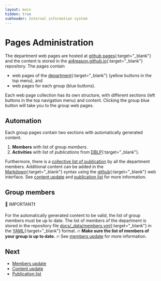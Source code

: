 ```yaml
---
layout: main
hidden: true
subheader: Internal information system
---
```


# Pages Administration

The department web pages are hosted at 
[github pages](https://pages.github.com/){:target="_blank"} 
and the content is stored in the
[ai4reason.github.io](https://github.com/ai4reason/ai4reason.github.io){:target="_blank"}
repository.
The pages contain 
+ web pages of the 
[department](https://usermap.cvut.cz/search/department/37210#25766){:target="_blank"}
(yellow buttons in the top menu),
and
+ web pages for each group (blue buttons).

Each web page collection has its own structure, with different sections (left buttons in the top navigation menu) and content.
Clicking the group blue button will take you to the group web pages.

## Automation

Each group pages contain two sections with automatically generated content.

1. **Members** with list of group _members_.
2. **Activities** with list of _publications_ from [DBLP](https://dblp.uni-trier.de/){:target="_blank"}.

Furthermore, there is a [collective list of publication](/activities.html) by all the department members.
Additional content can be added in the
[Markdown](https://www.markdownguide.org/){:target="_blank"}
syntax using the
[github](https://github.com/ai4reason/ai4reason.github.io/tree/main/docs/groups){:target="_blank"}
web interface.
See [content update](/internal/content.html) and 
[publication list](/internal/biblio.html) for more information.

## Group members

🔴 IMPORTANT❗

For the automatically generated content to be valid, the list of group members
must be up to date.
The list of members of the department is stored in the repository file 
[docs/_data/members.yml](https://github.com/ai4reason/ai4reason.github.io/blob/main/docs/_data/members.yml/){:target="_blank"}
in the 
[YAML](https://en.wikipedia.org/wiki/YAML/){:target="_blank"} 
format.
🔥 **Make sure the list of members of your group is up to date.** 🔥
See [members update](/internal/members.html) for more information.

## Next

+ [Members update](/internal/members.html)
+ [Content update](/internal/content.html)
+ [Publication list](/internal/biblio.html)





